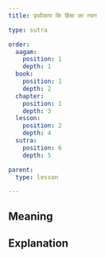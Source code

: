 ```yaml
---
title: पृथ्वीकाय कि हिंसा का त्याग

type: sutra

order:
  aagam: 
    position: 1
    depth: 1
  book: 
    position: 1
    depth: 2
  chapter:
    position: 1
    depth: 3
  lesson: 
    position: 2
    depth: 4
  sutra: 
    position: 6
    depth: 5

parent:
  type: lesson

---
```


## Meaning

## Explanation